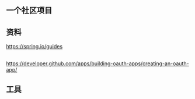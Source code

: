 ## 一个社区项目
## 资料
https://spring.io/guides
## 
https://developer.github.com/apps/building-oauth-apps/creating-an-oauth-app/

## 工具
